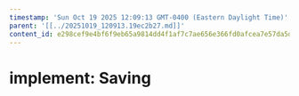 ```yaml
---
timestamp: 'Sun Oct 19 2025 12:09:13 GMT-0400 (Eastern Daylight Time)'
parent: '[[../20251019_120913.19ec2b27.md]]'
content_id: e298cef9e4bf6f9eb65a9814dd4f1af7c7ae656e366fd0afcea7e57da5dadf07
---
```


# implement: Saving
